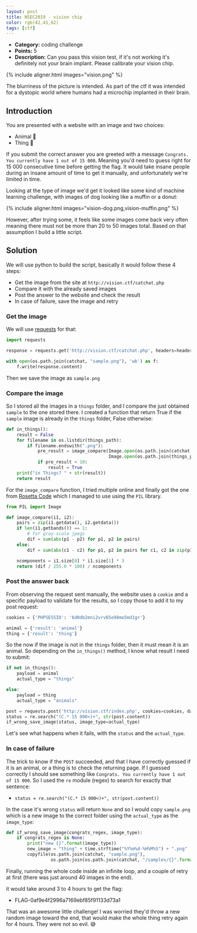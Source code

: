 ```yaml
---
layout: post
title: NSEC2019 - vision chip
color: rgb(42,41,62)
tags: [ctf]
---
```


- **Category:** coding challenge
- **Points:** 5
- **Description:** Can you pass this vision test, if it's not working it's definitely not your brain implant.
Please calibrate your vision chip.

{% include aligner.html images="vision.png" %}

The blurriness of the picture is intended. As part of the ctf it was intended for a dystopic world where humans had a microchip implanted in their brain.

## Introduction

You are presented with a website with an image and two choices:
  - Animal 🐶
  - Thing 🧁

If you submit the correct answer you are greeted with a message `Congrats. You currently have 1 out of 15 000`.
Meaning you'd need to guess right for 15 000 consecutive time before getting the flag.
It would take insane people during an insane amount of time to get it manually, and unfortunately we're limited in time.

Looking at the type of image we'd get it looked like some kind of machine learning challenge,
with images of dog looking like a muffin or a donut:

{% include aligner.html images="vision-dog.png,vision-muffin.png" %}

However, after trying some, it feels like some images come back very often meaning there must not be more than 20 to 50 images total.
Based on that assumption I build a little script.

## Solution

We will use python to build the script, basically it would follow these 4 steps:

- Get the image from the site at `http://vision.ctf/catchat.php`
- Compare it with the already saved images
- Post the answer to the website and check the result
- In case of failure, save the image and retry

### Get the image

We will use [requests](https://requests.readthedocs.io/en/master/) for that:

```python
import requests

response = requests.get('http://vision.ctf/catchat.php', headers=headers, cookies=cookies)

with open(os.path.join(catchat, "sample.png"), 'wb') as f:
    f.write(response.content)
```

Then we save the image as `sample.png`

### Compare the image

So I stored all the images in a `things` folder, and I compare the just obtained `sample` to the one stored there.
I created a function that return True if the `sample` image is already in the `things` folder, False otherwise:

```python
def in_things():
    result = False
    for filename in os.listdir(things_path):
        if filename.endswith(".png"):
            pre_result = image_compare(Image.open(os.path.join(catchat, "sample.png")),
                                       Image.open(os.path.join(things_path, filename)))
            if pre_result < 10:
                result = True
    print("in Things? " + str(result))
    return result
```

For the `image_compare` function, I tried multiple online and finally got the one from [Rosetta Code](https://rosettacode.org/wiki/Percentage_difference_between_images#python)
which I managed to use using the `PIL` library.

```python
from PIL import Image

def image_compare(i1, i2):
    pairs = zip(i1.getdata(), i2.getdata())
    if len(i1.getbands()) == 1:
        # for gray-scale jpegs
        dif = sum(abs(p1 - p2) for p1, p2 in pairs)
    else:
        dif = sum(abs(c1 - c2) for p1, p2 in pairs for c1, c2 in zip(p1, p2))

    ncomponents = i1.size[0] * i1.size[1] * 3
    return (dif / 255.0 * 100) / ncomponents
```

### Post the answer back

From observing the request sent manually, the website uses a `cookie` and a specific payload to validate for the results,
so I copy those to add it to my post request:
```python
cookies = {'PHPSESSID': '6d0db2mni2vrv65e98mo5md1gr'}

animal = {'result': 'animal'}
thing = {'result': 'thing'}
```

So the now if the image is not in the `things` folder, then it must mean it is an animal.
So depending on the `in_things()` method, I know what result I need to submit:

```python
if not in_things():
    payload = animal
    actual_type = "things"

else:
    payload = thing
    actual_type = "animals"

post = requests.post('http://vision.ctf/index.php', cookies=cookies, data=payload)    
status = re.search("(C.* 15 000<)+", str(post.content))
if_wrong_save_image(status, image_type=actual_type)
```

Let's see what happens when it fails, with the `status` and the `actual_type`.

### In case of failure

The trick to know if the `POST` succeeded, and that I have correctly guessed if it is an animal, or a thing is to check the returning page.
If I guessed correctly I should see something like `Congrats. You currently have 1 out of 15 000`.
So I used the `re` module (regex) to search for exactly that sentence:
  - ```status = re.search("(C.* 15 000<)+", str(post.content))```

In the case it's wrong `status` will return `None` and so I would copy `sample.png` which is a new image to the correct folder using the `actual_type`
as the `image_type`:

```python
def if_wrong_save_image(congrats_regex, image_type):
    if congrats_regex is None:
        print("new {}".format(image_type))
        new_image = "thing" + time.strftime("%Y%m%d-%H%M%S") + ".png"
        copyfile(os.path.join(catchat, "sample.png"),
                 os.path.join(os.path.join(catchat, "/samples/{}".format(image_type)), new_image))
```

Finally, running the whole code inside an infinite loop, and a couple of retry at first (there was just around 40 images in the end).

it would take around 3 to 4 hours to get the flag:

- FLAG-0af9e4f2996a7169ebf85f91133d73a1

That was an awesome little challenge!
I was worried they'd throw a new random image toward the end, that would make the whole thing retry again for 4 hours.
They were not so evil. 😅

